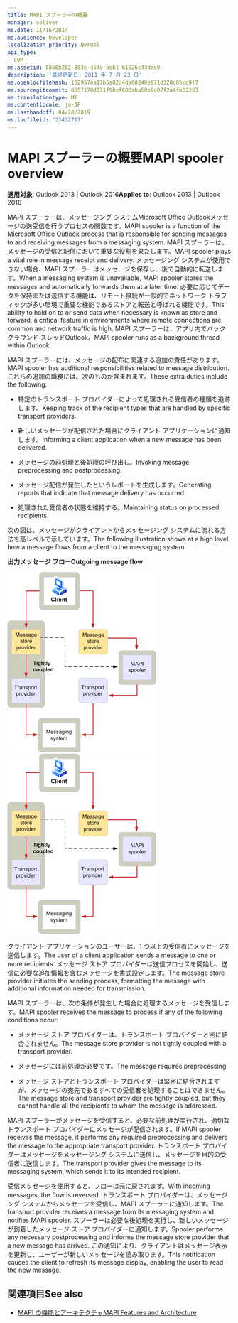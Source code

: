 ```yaml
---
title: MAPI スプーラーの概要
manager: soliver
ms.date: 11/16/2014
ms.audience: Developer
localization_priority: Normal
api_type:
- COM
ms.assetid: 5866b202-883e-454e-aeb1-61526c43dae9
description: '最終更新日: 2011 年 7 月 23 日'
ms.openlocfilehash: 162957ea17b5a82d4da68340e971d328c85cd9f7
ms.sourcegitcommit: 8657170d071f9bcf680aba50b9c07f2a4fb82283
ms.translationtype: MT
ms.contentlocale: ja-JP
ms.lasthandoff: 04/28/2019
ms.locfileid: "33432717"
---
```

# <a name="mapi-spooler-overview"></a><span data-ttu-id="3ddbc-103">MAPI スプーラーの概要</span><span class="sxs-lookup"><span data-stu-id="3ddbc-103">MAPI spooler overview</span></span>
  
<span data-ttu-id="3ddbc-104">**適用対象**: Outlook 2013 | Outlook 2016</span><span class="sxs-lookup"><span data-stu-id="3ddbc-104">**Applies to**: Outlook 2013 | Outlook 2016</span></span> 
  
<span data-ttu-id="3ddbc-105">MAPI スプーラーは、メッセージング システムMicrosoft Office Outlookメッセージの送受信を行うプロセスの関数です。</span><span class="sxs-lookup"><span data-stu-id="3ddbc-105">MAPI spooler is a function of the Microsoft Office Outlook process that is responsible for sending messages to and receiving messages from a messaging system.</span></span> <span data-ttu-id="3ddbc-106">MAPI スプーラーは、メッセージの受信と配信において重要な役割を果たします。</span><span class="sxs-lookup"><span data-stu-id="3ddbc-106">MAPI spooler plays a vital role in message receipt and delivery.</span></span> <span data-ttu-id="3ddbc-107">メッセージング システムが使用できない場合、MAPI スプーラーはメッセージを保存し、後で自動的に転送します。</span><span class="sxs-lookup"><span data-stu-id="3ddbc-107">When a messaging system is unavailable, MAPI spooler stores the messages and automatically forwards them at a later time.</span></span> <span data-ttu-id="3ddbc-108">必要に応じてデータを保持または送信する機能は、リモート接続が一般的でネットワーク トラフィックが多い環境で重要な機能であるストアと転送と呼ばれる機能です。</span><span class="sxs-lookup"><span data-stu-id="3ddbc-108">This ability to hold on to or send data when necessary is known as store and forward, a critical feature in environments where remote connections are common and network traffic is high.</span></span> <span data-ttu-id="3ddbc-109">MAPI スプーラーは、アプリ内でバックグラウンド スレッドOutlook。</span><span class="sxs-lookup"><span data-stu-id="3ddbc-109">MAPI spooler runs as a background thread within Outlook.</span></span>
  
<span data-ttu-id="3ddbc-110">MAPI スプーラーには、メッセージの配布に関連する追加の責任があります。</span><span class="sxs-lookup"><span data-stu-id="3ddbc-110">MAPI spooler has additional responsibilities related to message distribution.</span></span> <span data-ttu-id="3ddbc-111">これらの追加の職務には、次のものが含まれます。</span><span class="sxs-lookup"><span data-stu-id="3ddbc-111">These extra duties include the following:</span></span>
  
- <span data-ttu-id="3ddbc-112">特定のトランスポート プロバイダーによって処理される受信者の種類を追跡します。</span><span class="sxs-lookup"><span data-stu-id="3ddbc-112">Keeping track of the recipient types that are handled by specific transport providers.</span></span>
    
- <span data-ttu-id="3ddbc-113">新しいメッセージが配信された場合にクライアント アプリケーションに通知します。</span><span class="sxs-lookup"><span data-stu-id="3ddbc-113">Informing a client application when a new message has been delivered.</span></span>
    
- <span data-ttu-id="3ddbc-114">メッセージの前処理と後処理の呼び出し。</span><span class="sxs-lookup"><span data-stu-id="3ddbc-114">Invoking message preprocessing and postprocessing.</span></span>
    
- <span data-ttu-id="3ddbc-115">メッセージ配信が発生したというレポートを生成します。</span><span class="sxs-lookup"><span data-stu-id="3ddbc-115">Generating reports that indicate that message delivery has occurred.</span></span>
    
- <span data-ttu-id="3ddbc-116">処理された受信者の状態を維持する。</span><span class="sxs-lookup"><span data-stu-id="3ddbc-116">Maintaining status on processed recipients.</span></span>
    
<span data-ttu-id="3ddbc-117">次の図は、メッセージがクライアントからメッセージング システムに流れる方法を高レベルで示しています。</span><span class="sxs-lookup"><span data-stu-id="3ddbc-117">The following illustration shows at a high level how a message flows from a client to the messaging system.</span></span>
  
<span data-ttu-id="3ddbc-118">**出力メッセージ フロー**</span><span class="sxs-lookup"><span data-stu-id="3ddbc-118">**Outgoing message flow**</span></span>
  
<span data-ttu-id="3ddbc-119">![送信メッセージ フロー](media/amapi_46.gif "送信メッセージ フロー")</span><span class="sxs-lookup"><span data-stu-id="3ddbc-119">![Outgoing message flow](media/amapi_46.gif "Outgoing message flow")</span></span>
  
<span data-ttu-id="3ddbc-120">クライアント アプリケーションのユーザーは、1 つ以上の受信者にメッセージを送信します。</span><span class="sxs-lookup"><span data-stu-id="3ddbc-120">The user of a client application sends a message to one or more recipients.</span></span> <span data-ttu-id="3ddbc-121">メッセージ ストア プロバイダーは送信プロセスを開始し、送信に必要な追加情報を含むメッセージを書式設定します。</span><span class="sxs-lookup"><span data-stu-id="3ddbc-121">The message store provider initiates the sending process, formatting the message with additional information needed for transmission.</span></span>
  
<span data-ttu-id="3ddbc-122">MAPI スプーラーは、次の条件が発生した場合に処理するメッセージを受信します。</span><span class="sxs-lookup"><span data-stu-id="3ddbc-122">MAPI spooler receives the message to process if any of the following conditions occur:</span></span>
  
- <span data-ttu-id="3ddbc-123">メッセージ ストア プロバイダーは、トランスポート プロバイダーと密に結合されません。</span><span class="sxs-lookup"><span data-stu-id="3ddbc-123">The message store provider is not tightly coupled with a transport provider.</span></span>
    
- <span data-ttu-id="3ddbc-124">メッセージには前処理が必要です。</span><span class="sxs-lookup"><span data-stu-id="3ddbc-124">The message requires preprocessing.</span></span>
    
- <span data-ttu-id="3ddbc-125">メッセージ ストアとトランスポート プロバイダーは緊密に結合されますが、メッセージの宛先であるすべての受信者を処理することはできません。</span><span class="sxs-lookup"><span data-stu-id="3ddbc-125">The message store and transport provider are tightly coupled, but they cannot handle all the recipients to whom the message is addressed.</span></span>
    
<span data-ttu-id="3ddbc-126">MAPI スプーラーがメッセージを受信すると、必要な前処理が実行され、適切なトランスポート プロバイダーにメッセージが配信されます。</span><span class="sxs-lookup"><span data-stu-id="3ddbc-126">If MAPI spooler receives the message, it performs any required preprocessing and delivers the message to the appropriate transport provider.</span></span> <span data-ttu-id="3ddbc-127">トランスポート プロバイダーはメッセージをメッセージング システムに送信し、メッセージを目的の受信者に送信します。</span><span class="sxs-lookup"><span data-stu-id="3ddbc-127">The transport provider gives the message to its messaging system, which sends it to its intended recipient.</span></span>
  
<span data-ttu-id="3ddbc-128">受信メッセージを使用すると、フローは元に戻されます。</span><span class="sxs-lookup"><span data-stu-id="3ddbc-128">With incoming messages, the flow is reversed.</span></span> <span data-ttu-id="3ddbc-129">トランスポート プロバイダーは、メッセージング システムからメッセージを受信し、MAPI スプーラーに通知します。</span><span class="sxs-lookup"><span data-stu-id="3ddbc-129">The transport provider receives a message from its messaging system and notifies MAPI spooler.</span></span> <span data-ttu-id="3ddbc-130">スプーラーは必要な後処理を実行し、新しいメッセージが到着したメッセージ ストア プロバイダーに通知します。</span><span class="sxs-lookup"><span data-stu-id="3ddbc-130">Spooler performs any necessary postprocessing and informs the message store provider that a new message has arrived.</span></span> <span data-ttu-id="3ddbc-131">この通知により、クライアントはメッセージ表示を更新し、ユーザーが新しいメッセージを読み取ります。</span><span class="sxs-lookup"><span data-stu-id="3ddbc-131">This notification causes the client to refresh its message display, enabling the user to read the new message.</span></span>
  
## <a name="see-also"></a><span data-ttu-id="3ddbc-132">関連項目</span><span class="sxs-lookup"><span data-stu-id="3ddbc-132">See also</span></span>

- [<span data-ttu-id="3ddbc-133">MAPI の機能とアーキテクチャ</span><span class="sxs-lookup"><span data-stu-id="3ddbc-133">MAPI Features and Architecture</span></span>](mapi-features-and-architecture.md)

